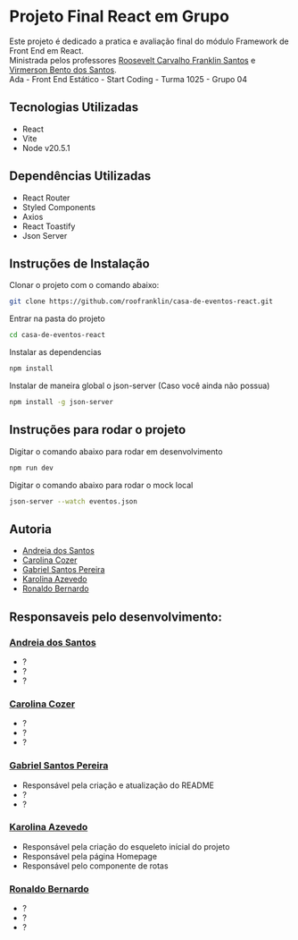 # Projeto Final React em Grupo

<p>
  Este projeto é dedicado a pratica e avaliação final do módulo Framework de Front End em React. <br />
  Ministrada pelos professores <a href="roosevelt.franklin81@gmail.com">Roosevelt Carvalho Franklin Santos</a> e <a href="mailto:virmerson.dev@gmail.com">Virmerson Bento dos Santos</a>. <br />
  Ada - Front End Estático - Start Coding - Turma 1025 - Grupo 04 <br />
</p>

## Tecnologias Utilizadas

- React
- Vite
- Node v20.5.1

## Dependências Utilizadas

- React Router
- Styled Components
- Axios
- React Toastify
- Json Server

## Instruções de Instalação

Clonar o projeto com o comando abaixo:

```sh
git clone https://github.com/roofranklin/casa-de-eventos-react.git
```

Entrar na pasta do projeto

```sh
cd casa-de-eventos-react
```

Instalar as dependencias

```sh
npm install
```

Instalar de maneira global o json-server (Caso você ainda não possua)

```sh
npm install -g json-server
```

## Instruções para rodar o projeto

Digitar o comando abaixo para rodar em desenvolvimento

```sh
npm run dev
```

Digitar o comando abaixo para rodar o mock local

```sh
json-server --watch eventos.json
```

## Autoria

- <a href="mailto:a.dos.santos@sap.com">Andreia dos Santos</a>
- <a href="mailto:carolina.cozer@sap.com">Carolina Cozer</a>
- <a href="mailto:g.pereira@sap.com">Gabriel Santos Pereira</a>
- <a href="mailto:karolina.azevedo@sap.com">Karolina Azevedo</a>
- <a href="mailto:ronaldo.bernardo@sap.com">Ronaldo Bernardo</a>

## Responsaveis pelo desenvolvimento:

### <a href="mailto:a.dos.santos@sap.com">Andreia dos Santos</a>

- ?
- ?
- ?

### <a href="mailto:carolina.cozer@sap.com">Carolina Cozer</a>

- ?
- ?
- ?

### <a href="mailto:g.pereira@sap.com">Gabriel Santos Pereira</a>

- Responsável pela criação e atualização do README
- ?
- ?

### <a href="mailto:karolina.azevedo@sap.com">Karolina Azevedo</a>

- Responsável pela criação do esqueleto inícial do projeto
- Responsável pela página Homepage
- Responsável pelo componente de rotas

### <a href="mailto:ronaldo.bernardo@sap.com">Ronaldo Bernardo</a>

- ?
- ?
- ?

